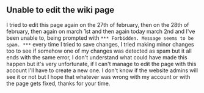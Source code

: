 ## Unable to edit the wiki page

I tried to edit this page again on the 27th of february, then on the
28th of february, then again on march 1st and then again today march 2nd
and I've been unable to, being prompted with
`*** Forbidden. Message seems to be spam. ***` every time I tried to
save changes, I tried making minor changes too to see if somehow one of
my changes was detected as spam but it all ends with the same error, I
don't understand what could have made this happen but it's very
unfortunate, if I can't manage to edit the page with this account I'll
have to create a new one. I don't know if the website admins will see it
or not but I hope that whatever was wrong with my account or with the
page gets fixed, thanks for your time.
